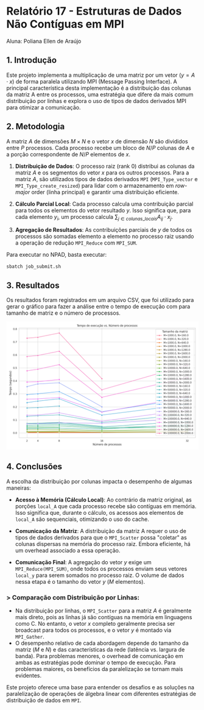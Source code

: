 # Relatório 17 - Estruturas de Dados Não Contíguas em MPI
Aluna: Poliana Ellen de Araújo

## 1. Introdução

Este projeto implementa a multiplicação de uma matriz por um vetor $(y=A⋅x)$ de forma paralela utilizando MPI (Message Passing Interface). A principal característica desta implementação é a distribuição das colunas da matriz A entre os processos, uma estratégia que difere da mais comum distribuição por linhas e explora o uso de tipos de dados derivados MPI para otimizar a comunicação.

## 2. Metodologia

A matriz $A$ de dimensões $M×N$ e o vetor $x$ de dimensão $N$ são divididos entre $P$ processos. Cada processo recebe um bloco de $N/P$ colunas de $A$ e a porção correspondente de $N/P$ elementos de $x$.

1. **Distribuição de Dados**: O processo raiz (rank 0) distribui as colunas da matriz $A$ e os segmentos do vetor $x$ para os outros processos. Para a matriz $A$, são utilizados tipos de dados derivados `MPI` (`MPI_Type_vector` e `MPI_Type_create_resized`) para lidar com o armazenamento em _row-major_ order (linha principal) e garantir uma distribuição eficiente.

2. **Cálculo Parcial Local**: Cada processo calcula uma contribuição parcial para todos os elementos do vetor resultado $y$. Isso significa que, para cada elemento $y_i$, um processo calcula $\sum_{j\in colunas\_ locais}A_{ij} \cdot x_j$.

3. **Agregação de Resultados**: As contribuições parciais de $y$ de todos os processos são somadas elemento a elemento no processo raiz usando a operação de redução `MPI_Reduce` com `MPI_SUM`.

Para executar no NPAD, basta executar:
```
sbatch job_submit.sh
```

## 3. Resultados

Os resultados foram registrados em um arquivo CSV, que foi utilizado para gerar o gráfico para fazer a análise entre o tempo de execução com para tamanho de matriz e o número de processos.

![Tamanho da matriz por número de processos vs Tempo de execução.](https://github.com/polianaraujo/parallelp/blob/main/tarefa17/grafico_tempo_vs_processos.png)

## 4. Conclusões

A escolha da distribuição por colunas impacta o desempenho de algumas maneiras:

- **Acesso à Memória (Cálculo Local)**: Ao contrário da matriz original, as porções `local_A` que cada processo recebe são contíguas em memória. Isso significa que, durante o cálculo, os acessos aos elementos de `local_A` são sequenciais, otimizando o uso do cache.

- **Comunicação da Matriz**: A distribuição da matriz A requer o uso de tipos de dados derivados para que o `MPI_Scatter` possa "coletar" as colunas dispersas na memória do processo raiz. Embora eficiente, há um overhead associado a essa operação.

- **Comunicação Final**: A agregação do vetor $y$ exige um `MPI_Reduce(MPI_SUM)`, onde todos os processos enviam seus vetores `local_y` para serem somados no processo raiz. O volume de dados nessa etapa é o tamanho do vetor $y$ ($M$ elementos).

### > Comparação com Distribuição por Linhas:

- Na distribuição por linhas, o `MPI_Scatter` para a matriz $A$ é geralmente mais direto, pois as linhas já são contíguas na memória em linguagens como C. No entanto, o vetor $x$ completo geralmente precisa ser broadcast para todos os processos, e o vetor $y$ é montado via `MPI_Gather`.
- O desempenho relativo de cada abordagem depende do tamanho da matriz ($M$ e $N$) e das características da rede (latência vs. largura de banda). Para problemas menores, o overhead de comunicação em ambas as estratégias pode dominar o tempo de execução. Para problemas maiores, os benefícios da paralelização se tornam mais evidentes.

Este projeto oferece uma base para entender os desafios e as soluções na paralelização de operações de álgebra linear com diferentes estratégias de distribuição de dados em `MPI`.